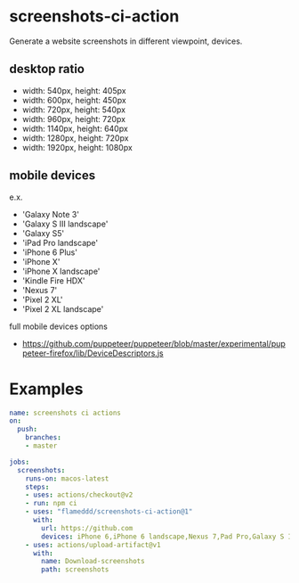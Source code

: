 # screenshots-ci-action
Generate a website screenshots in different viewpoint, devices.

## desktop ratio
- width: 540px, height: 405px
- width: 600px, height: 450px
- width: 720px, height: 540px
- width: 960px, height: 720px
- width: 1140px, height: 640px
- width: 1280px, height: 720px
- width: 1920px, height: 1080px

## mobile devices
e.x.
- 'Galaxy Note 3'
- 'Galaxy S III landscape'
- 'Galaxy S5'
- 'iPad Pro landscape'
- 'iPhone 6 Plus'
- 'iPhone X'
- 'iPhone X landscape'
- 'Kindle Fire HDX'
- 'Nexus 7'
- 'Pixel 2 XL'
- 'Pixel 2 XL landscape'

full mobile devices options
- https://github.com/puppeteer/puppeteer/blob/master/experimental/puppeteer-firefox/lib/DeviceDescriptors.js


# Examples
```yaml
name: screenshots ci actions
on:
  push:
    branches:
    - master

jobs:
  screenshots:
    runs-on: macos-latest
    steps:
    - uses: actions/checkout@v2
    - run: npm ci
    - uses: "flameddd/screenshots-ci-action@1"
      with:
        url: https://github.com
        devices: iPhone 6,iPhone 6 landscape,Nexus 7,Pad Pro,Galaxy S III landscape,iPad Pro landscape
    - uses: actions/upload-artifact@v1
      with:
        name: Download-screenshots
        path: screenshots
```
